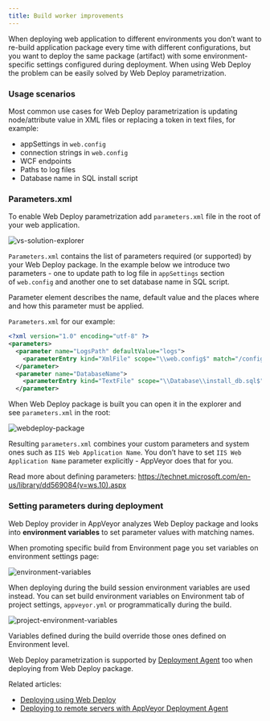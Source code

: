 ```yaml
---
title: Build worker improvements
---
```


When deploying web application to different environments you don’t want to re-build application package every time with different configurations, but you want to deploy the same package (artifact) with some environment-specific settings configured during deployment. When using Web Deploy the problem can be easily solved by Web Deploy parametrization.

### Usage scenarios

Most common use cases for Web Deploy parametrization is updating node/attribute value in XML files or replacing a token in text files, for example:

* appSettings in `web.config`
* connection strings in `web.config`
* WCF endpoints
* Paths to log files
* Database name in SQL install script

### Parameters.xml

To enable Web Deploy parametrization add `parameters.xml` file in the root of your web application.

![vs-solution-explorer](/assets/images/docs/deployment/web-deploy/vs-solution-explorer.png)

`Parameters.xml` contains the list of parameters required (or supported) by your Web Deploy package. In the example below we introduce two parameters - one to update path to log file in `appSettings` section of `web.config` and another one to set database name in SQL script.

Parameter element describes the name, default value and the places where and how this parameter must be applied.

`Parameters.xml` for our example:

```xml
<?xml version="1.0" encoding="utf-8" ?>
<parameters>
  <parameter name="LogsPath" defaultValue="logs">
    <parameterEntry kind="XmlFile" scope="\\web.config$" match="/configuration/appSettings/add[@key='LogsPath']/@value" />
  </parameter>
  <parameter name="DatabaseName">
    <parameterEntry kind="TextFile" scope="\\Database\\install_db.sql$" match="@@database_name@@" />
  </parameter>
```

When Web Deploy package is built you can open it in the explorer and see `parameters.xml` in the root:

![webdeploy-package](/assets/images/docs/deployment/web-deploy/webdeploy-package.png)

Resulting `parameters.xml` combines your custom parameters and system ones such as `IIS Web Application Name`. You don’t have to set `IIS Web Application Name` parameter explicitly - AppVeyor does that for you.

Read more about defining parameters: <https://technet.microsoft.com/en-us/library/dd569084(v=ws.10).aspx>

### Setting parameters during deployment

Web Deploy provider in AppVeyor analyzes Web Deploy package and looks into **environment variables** to set parameter values with matching names.

When promoting specific build from Environment page you set variables on environment settings page:

![environment-variables](/assets/images/docs/deployment/web-deploy/environment-variables.png)

When deploying during the build session environment variables are used instead. You can set build environment variables on Environment tab of project settings, `appveyor.yml` or programmatically during the build.

![project-environment-variables](/assets/images/docs/deployment/web-deploy/project-environment-variables.png)

Variables defined during the build override those ones defined on Environment level.

Web Deploy parametrization is supported by [Deployment Agent](/docs/deployment/agent/) too when deploying from Web Deploy package.

Related articles:

* [Deploying using Web Deploy](/docs/deployment/web-deploy/)
* [Deploying to remote servers with AppVeyor Deployment Agent](/docs/deployment/agent/)
